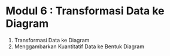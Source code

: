 # Modul 6 : Transformasi Data ke Diagram

1. Transformasi Data ke Diagram
2. Menggambarkan Kuantitatif Data ke Bentuk Diagram